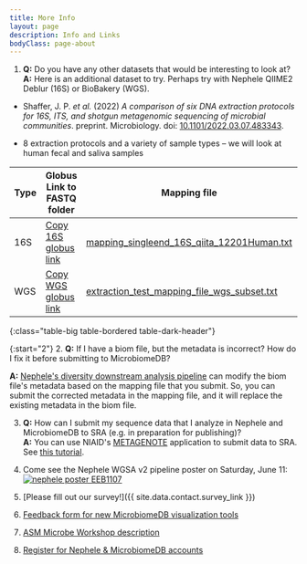 ```yaml
---
title: More Info
layout: page
description: Info and Links
bodyClass: page-about
---
```


1. **Q:** Do you have any other datasets that would be interesting to look at?  
   **A:** Here is an additional dataset to try.  Perhaps try with Nephele QIIME2 Deblur (16S) or BioBakery (WGS).

  - Shaffer, J. P. <i>et al.</i> (2022) <i>A comparison of six DNA extraction protocols for 16S, ITS, and shotgun metagenomic sequencing of microbial communities</i>. preprint. Microbiology. doi: [10.1101/2022.03.07.483343](https://doi.org/10.1101/2022.03.07.483343).

  - 8 extraction protocols and a variety of sample types – we will look at human fecal and saliva samples

| Type | Globus Link to FASTQ folder                                  | Mapping file                                                 | Nephele Results                                              |
   | ---- | ------------------------------------------------------------ | ------------------------------------------------------------ | ------------------------------------------------------------ |
   | 16S  | <a href="https://app.globus.org/file-manager?origin_id=f93d54fe-ac6d-4382-b174-2516b9e8795f&origin_path=%2Fqiita12201Human%2F" onclick='copyURI(event)'>Copy 16S globus link</a> | <a href="../download/mapping_singleend_16S_qiita_12201Human.txt" download>mapping_singleend_16S_qiita_12201Human.txt</a> | [49b79917c2d7](https://nephele.niaid.nih.gov/results/49b79917c2d7){:target="_blank"} |
   | WGS  | <a href="https://app.globus.org/file-manager?origin_id=4bcc17e6-1d3f-4367-990a-8833f79627ab&origin_path=%2F" onclick='copyURI(event)'>Copy WGS globus link</a>                                         | <a href="../download/extraction_test_mapping_file_wgs_subset.txt" download>extraction_test_mapping_file_wgs_subset.txt</a> |                                                              |  
{:class="table-big table-bordered table-dark-header"}

{:start="2"}
2. **Q:** If I have a biom file, but the metadata is incorrect?  How do I fix it before submitting to MicrobiomeDB?

   **A:** [Nephele's diversity downstream analysis pipeline](https://nephele.niaid.nih.gov/user_guide_pipes/#da_pipes) can modify the biom file's metadata based on the mapping file that you submit.  So, you can submit the corrected metadata in the mapping file, and it will replace the existing metadata in the biom file.
   
3. **Q:** How can I submit my sequence data that I analyze in Nephele and MicrobiomeDB to SRA (e.g. in preparation for publishing)?  
   **A:** You can use NIAID's [METAGENOTE](https://metagenote.niaid.nih.gov/) application to submit data to SRA.  See [this tutorial](https://nephele.niaid.nih.gov/submit_data_sra/).


3. Come see the Nephele WGSA v2 pipeline poster on Saturday, June 11:
    <a href="../images/illustrations/poster_handout_adobe_small.pdf" title="click here to see the full sized image" target="_blank"><img src="../images/illustrations/poster_handout_small.png" alt="nephele poster EEB1107"  class="intro-image" style="max-width: 50%"/></a>

4. [Please fill out our survey!]({{ site.data.contact.survey_link  }})

5. [Feedback form for new MicrobiomeDB visualization tools](https://forms.gle/84wCfJ2ZNhc6TThcA)

6. [ASM Microbe Workshop description](https://www.abstractsonline.com/pp8/#!/10522/session/73)

7. [Register for Nephele & MicrobiomeDB accounts](../info/account)


